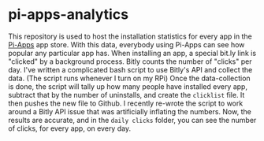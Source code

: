# pi-apps-analytics

This repository is used to host the installation statistics for every app in the [Pi-Apps](https://github.com/Botspot/pi-apps) app store. With this data, everybody using Pi-Apps can see how popular any particular app has.
When installing an app, a special bit.ly link is "clicked" by a background process. Bitly counts the number of "clicks" per day. I've written a complicated bash script to use Bitly's API and collect the data. (The script runs whenever I turn on my RPi) Once the data-collection is done, the script will tally up how many people have installed every app, subtract that by the number of uninstalls, and create the `clicklist` file. It then pushes the new file to Github.
I recently re-wrote the script to work around a Bitly API issue that was artificially inflating the numbers. Now, the results are accurate, and in the `daily clicks` folder, you can see the number of clicks, for every app, on every day.

